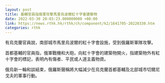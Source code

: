 ```yaml
---
layout: post
title: 基輔官員指俄軍攻擊馬里烏波爾紅十字會建築物
date: 2022-03-30 20:03:23.000000000 +08:00
link: https://news.rthk.hk/rthk/ch/component/k2/1641705-20220330.htm
categories: rthk
---
```


有烏克蘭官員說，南部城市馬里烏波爾的紅十字會設施，受到俄羅斯軍隊攻擊。

首都基輔的官員指，俄軍戰機和大砲，向紅十字會的建築物開火，指建築物外有紅十字會的標記，表明內有傷者、平民或人道主義物資。
 
俄烏新一輪和談結束，俄羅斯聲稱將大幅減少在烏克蘭首都基輔及北部城市切爾尼戈夫的軍事行動。

